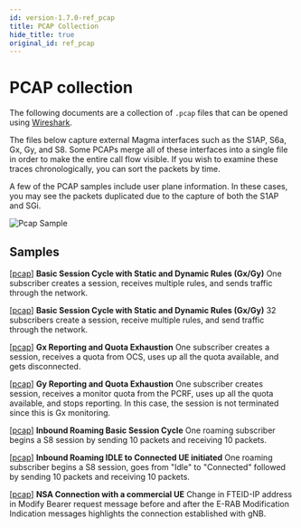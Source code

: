 ```yaml
---
id: version-1.7.0-ref_pcap
title: PCAP Collection
hide_title: true
original_id: ref_pcap
---
```


# PCAP collection

The following documents are a collection of `.pcap` files that can be opened
using [Wireshark](https://www.wireshark.org/).

The files below capture external Magma interfaces such as the S1AP, S6a, Gx, Gy,
and S8. Some PCAPs merge all of these interfaces into a single file in order to
make the entire call flow visible. If you wish to examine these traces
chronologically, you can sort the packets by time.

A few of the PCAP samples include user plane information. In these cases, you
may see the packets duplicated due to the capture of both the S1AP and SGi.

![Pcap Sample](assets/feg/pcap_sample.png?raw=true "PCAP Sample")

## Samples

[[pcap]](assets/feg/pcaps/gx_gy_combined_03_210505_132953-1.pcapng)
**Basic Session Cycle with Static and Dynamic Rules (Gx/Gy)**
One subscriber creates a session, receives multiple rules, and sends traffic
through the network.

[[pcap]](assets/feg/pcaps/gx_gy_combined_03_210505_132953-1.pcapng)
**Basic Session Cycle with Static and Dynamic Rules (Gx/Gy)**
32 subscribers create a session, receive multiple rules, and send traffic
through the network.

[[pcap]](assets/feg/pcaps/gx_gy_combined_05_210505_133111-1.pcapng)
**Gx Reporting and Quota Exhaustion**
One subscriber creates a session, receives a quota from OCS, uses up all the
quota available, and gets disconnected.

[[pcap]](assets/feg/pcaps/gx_gy_combined_06_210505_133132-1.pcapng)
**Gy Reporting and Quota Exhaustion**
One subscriber creates session, receives a monitor quota from the PCRF, uses up
all the quota available, and stops reporting. In this case, the session is not
terminated since this is Gx monitoring.

[[pcap]](assets/feg/pcaps/inbound_roaming_01_210505_130828-1.pcapng)
**Inbound Roaming Basic Session Cycle**
One roaming subscriber begins a S8 session by sending 10 packets and receiving
10 packets.

[[pcap]](assets/feg/pcaps/inbound_roaming_05_210504_215514-1.pacpng)
**Inbound Roaming IDLE to Connected UE initiated**
One roaming subscriber begins a S8 session, goes from "Idle" to "Connected"
followed by sending 10 packets and receiving 10 packets.

[[pcap]](assets/feg/pcaps/nsa_connection.pcap)
**NSA Connection with a commercial UE**
Change in FTEID-IP address in Modify Bearer request message before and after the E-RAB Modification Indication messages highlights the connection established with gNB.
